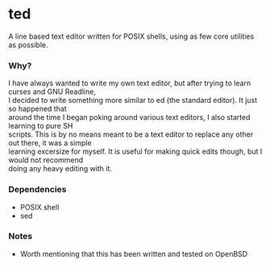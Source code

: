 # ted
A line based text editor written for POSIX shells, using as few core utilities as possible.

### Why?
I have always wanted to write my own text editor, but after trying to learn curses and GNU Readline,  
I decided to write something more similar to ed (the standard editor). It just so happened that  
around the time I began poking around various text editors, I also started learning to pure SH  
scripts. This is by no means meant to be a text editor to replace any other out there, it was a simple  
learning excersize for myself. It is useful for making quick edits though, but I would not recommend  
doing any heavy editing with it.

### Dependencies
* POSIX shell
* sed

### Notes
* Worth mentioning that this has been written and tested on OpenBSD
